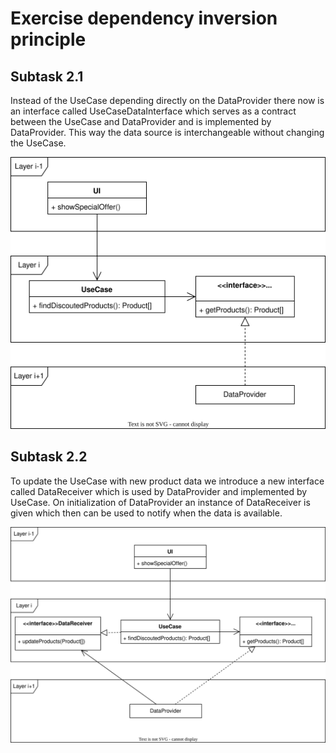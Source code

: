 # Exercise dependency inversion principle
## Subtask 2.1
Instead of the UseCase depending directly on the DataProvider there now is an interface called UseCaseDataInterface which serves as a contract between the UseCase and DataProvider and is implemented by DataProvider. This way the data source is interchangeable without changing the UseCase.

![](../diagram/export/dependency_inversion_principle.svg)

## Subtask 2.2
To update the UseCase with new product data we introduce a new interface called DataReceiver which is used by DataProvider and implemented by UseCase. On initialization of DataProvider an instance of DataReceiver is given which then can be used to notify when the data is available.

![](../diagram/export/dependency_inversion_principle_2.svg)